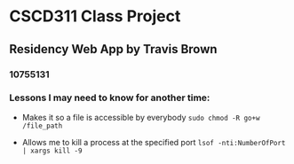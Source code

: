 # CSCD311 Class Project

## Residency Web App by Travis Brown

### 10755131

### Lessons I may need to know for another time:

- Makes it so a file is accessible by everybody `sudo chmod -R go+w /file_path`

- Allows me to kill a process at the specified port `lsof -nti:NumberOfPort | xargs kill -9`
